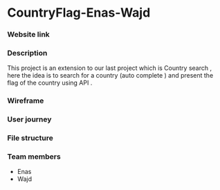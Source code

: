 # CountryFlag-Enas-Wajd

### Website link 

### Description 
This project is an extension to our last project which is Country search , here the idea is to search for a country (auto complete ) and present the flag of the country using API . 

### Wireframe 

### User journey 

### File structure 

### Team members 
- Enas 
- Wajd
